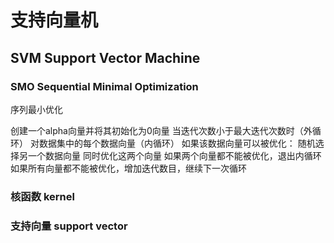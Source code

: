 # 支持向量机

## SVM Support Vector Machine

### SMO Sequential Minimal Optimization 

序列最小优化

创建一个alpha向量并将其初始化为0向量
当迭代次数小于最大迭代次数时（外循环）
    对数据集中的每个数据向量（内循环）
        如果该数据向量可以被优化：
            随机选择另一个数据向量
            同时优化这两个向量
            如果两个向量都不能被优化，退出内循环
    如果所有向量都不能被优化，增加迭代数目，继续下一次循环

### 核函数 kernel

### 支持向量 support vector
